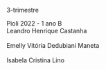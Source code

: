 3-trimestre

Pioli 2022 - 1 ano B
<br>Leandro Henrique Castanha</br>
<br>Emelly Vitória Dedubiani Maneta</br>
<br>Isabela Cristina Lino</br>

